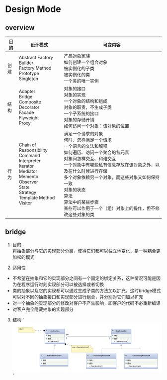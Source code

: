 # Design Mode
## overview

|目的|设计模式|可变内容|
|-|-|-|
|创建|Abstract Factory<br>Builder<br>Factory Method<br>Prototype<br>Singleton|产品对象家族<br>如何创建一个组合对象<br>被实例化的子类<br>被实例化的类<br>一个类的唯一实例|
|结构|Adapter<br>Bridge<br>Composite<br>Decorator<br>Facade<br>Flyweight<br>Proxy|对象的接口<br>对象的实现<br>一个对象的结构和组成<br>对象的职责，不生成子类<br>一个子系统的接口<br>对象的存储开销<br>如何访问一个对象：该对象的位置|
|行为|Chain of Responsibility<br>Command<br>Interpreter<br>Iterator<br>Mediator<br>Memento<br>Observer<br>State<br>Strategy<br>Template Method<br>Visitor|满足一个请求的对象<br>何时、怎样满足一个请求<br>一个语言的文法和解释<br>如何遍历、访问一个聚合的各元素<br>对象间怎样交互、和谁交互<br>一个对象中有哪些私有信息存放在该对象之外，以及在什么时候进行存储<br>多个对象依赖另一个对象，而这些对象又如何保持一致<br>对象的状态<br>算法<br>算法中的某些步骤<br>某些可以作用于一个（组）对象上的操作，但不修改这些对象的类|

## bridge
1. 目的<br>
将抽象部分与它的实现部分分离，使得它们都可以独立地变化，是一种耦合更加松的模式

2. 适用性<br>
- 不希望在抽象和它的实现部分之间有一个固定的绑定关系，这种情况可能是因为在程序运行时刻实现部分可以被选择或者切换
- 类的抽象以及它的实现都可以通过生成子类的方法加以扩充。这时bridge模式可以对不同的抽象接口和实现部分进行组合，并分别对它们加以扩充
- 对一个抽象的实现部分的修改对客户不产生影响，即客户的代码不必重新编译
- 对客户完全隐藏抽象的实现部分
3. 结构
‘![如图](https://github.com/MF1523017/design_mode/blob/master/bridge/bridge0.png)’
